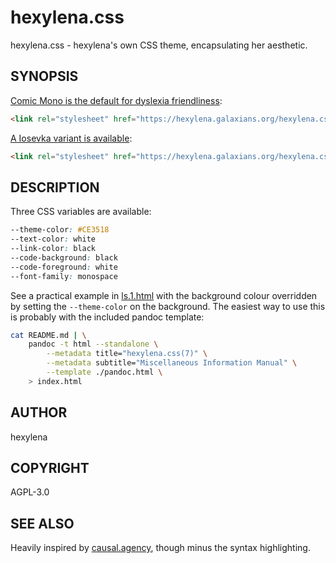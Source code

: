 # hexylena.css

hexylena.css - hexylena's own CSS theme, encapsulating her aesthetic.

## SYNOPSIS

[Comic Mono is the default for dyslexia friendliness](index.html):

```html
<link rel="stylesheet" href="https://hexylena.galaxians.org/hexylena.css/hexylena.css" />
```

[A Iosevka variant is available](index-i.html):

```html
<link rel="stylesheet" href="https://hexylena.galaxians.org/hexylena.css/hexylena-i.css" />
```

## DESCRIPTION

Three CSS variables are available:

```css
--theme-color: #CE3518
--text-color: white
--link-color: black
--code-background: black
--code-foreground: white
--font-family: monospace
```

See a practical example in [ls.1.html](./ls.html) with the background colour overridden by setting the `--theme-color` on the background. The easiest way to use this is probably with the included pandoc template:

```bash
cat README.md | \
    pandoc -t html --standalone \
        --metadata title="hexylena.css(7)" \
        --metadata subtitle="Miscellaneous Information Manual" \
        --template ./pandoc.html \
    > index.html
```


## AUTHOR

hexylena

## COPYRIGHT

AGPL-3.0

## SEE ALSO

Heavily inspired by [causal.agency](https://causal.agency/), though minus the syntax highlighting.
